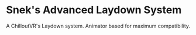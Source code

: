 # Snek's Advanced Laydown System
A ChilloutVR's Laydown system. Animator based for maximum compatibility.
